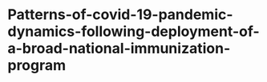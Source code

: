 # Patterns-of-covid-19-pandemic-dynamics-following-deployment-of-a-broad-national-immunization-program